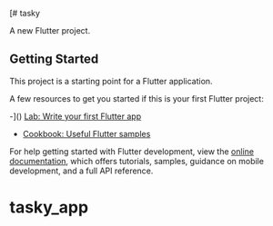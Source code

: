 [# tasky

A new Flutter project.

## Getting Started

This project is a starting point for a Flutter application.

A few resources to get you started if this is your first Flutter project:

-]() [Lab: Write your first Flutter app](https://docs.flutter.dev/get-started/codelab)
- [Cookbook: Useful Flutter samples](https://docs.flutter.dev/cookbook)

For help getting started with Flutter development, view the
[online documentation](https://docs.flutter.dev/), which offers tutorials,
samples, guidance on mobile development, and a full API reference.
# tasky_app
